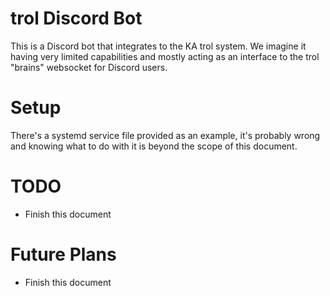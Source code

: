 # trol Discord Bot

This is a Discord bot that integrates to the KA trol system.  We imagine it having very limited capabilities and mostly acting
as an interface to the trol "brains" websocket for Discord users.

# Setup

There's a systemd service file provided as an example, it's probably wrong and knowing what to do with it is beyond the scope of this document.

# TODO

- Finish this document

# Future Plans

- Finish this document




